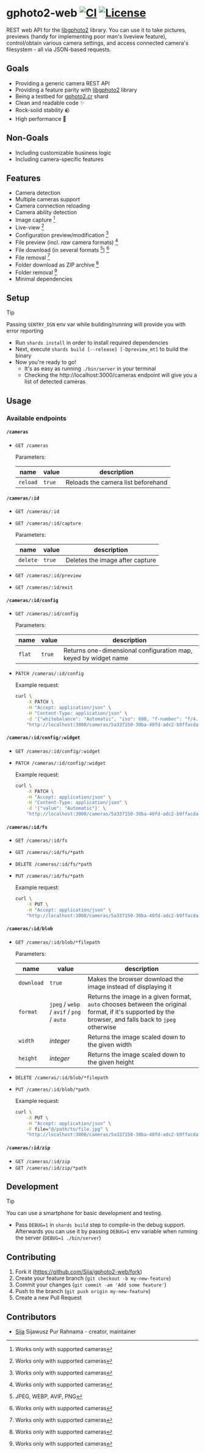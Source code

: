 # gphoto2-web [![CI](https://github.com/Sija/gphoto2-web/actions/workflows/ci.yml/badge.svg)](https://github.com/Sija/gphoto2-web/actions/workflows/ci.yml) [![License](https://img.shields.io/github/license/Sija/gphoto2-web.svg)](https://github.com/Sija/gphoto2-web/blob/master/LICENSE)

REST web API for the [libgphoto2](http://www.gphoto.org) library. You can use it to take pictures, previews (handy for implementing poor man's liveview feature), control/obtain various camera settings, and access connected camera's filesystem - all via JSON-based requests.

## Goals

- Providing a generic camera REST API
- Providing a feature parity with [libgphoto2](https://github.com/gphoto/libgphoto2) library
- Being a testbed for [gphoto2.cr](https://github.com/Sija/gphoto2.cr) shard
- Clean and readable code ✨
- Rock-solid stability 🪨
- High performance 🚀

## Non-Goals

- Including customizable business logic
- Including camera-specific features

## Features

- Camera detection
- Multiple cameras support
- Camera connection reloading
- Camera ability detection
- Image capture [^1]
- Live-view [^1]
- Configuration preview/modification [^1]
- File preview (incl. _raw_ camera formats) [^1]
- File download (in several formats [^2]) [^1]
- File removal [^1]
- Folder download as ZIP archive [^1]
- Folder removal [^1]
- Minimal dependencies

[^1]: Works only with supported cameras
[^2]: JPEG, WEBP, AVIF, PNG

## Setup

> [!TIP]
> Passing `SENTRY_DSN` env var while building/running will provide you with error reporting

- Run `shards install` in order to install required dependencies
- Next, execute `shards build [--release] [-Dpreview_mt]` to build the binary
- Now you're ready to go!
  - It's as easy as running `./bin/server` in your terminal
  - Checking the http://localhost:3000/cameras endpoint will give you a list of detected cameras

## Usage

### Available endpoints

#### `/cameras`

- `GET /cameras`

    Parameters:

    | name     | value  | description                        |
    | -------- | ------ | ---------------------------------- |
    | `reload` | `true` | Reloads the camera list beforehand |

#### `/cameras/:id`

- `GET /cameras/:id`
- `GET /cameras/:id/capture`

    Parameters:

    | name     | value  | description                     |
    | -------- | ------ | ------------------------------- |
    | `delete` | `true` | Deletes the image after capture |

- `GET /cameras/:id/preview`
- `GET /cameras/:id/exit`

#### `/cameras/:id/config`

- `GET /cameras/:id/config`

    Parameters:

    | name   | value  | description                                                     |
    | ------ | ------ | --------------------------------------------------------------- |
    | `flat` | `true` | Returns one-dimensional configuration map, keyed by widget name |

- `PATCH /cameras/:id/config`

    Example request:

    ```sh
    curl \
        -X PATCH \
        -H "Accept: application/json" \
        -H "Content-Type: application/json" \
        -d '{"whitebalance": "Automatic", "iso": 800, "f-number": "f/4.5"}' \
        "http://localhost:3000/cameras/5a337150-30ba-40fd-adc2-b9ffacdad188/config"
    ```

#### `/cameras/:id/config/:widget`

- `GET /cameras/:id/config/:widget`
- `PATCH /cameras/:id/config/:widget`

    Example request:

    ```sh
    curl \
        -X PATCH \
        -H "Accept: application/json" \
        -H "Content-Type: application/json" \
        -d '{"value": "Automatic"}' \
        "http://localhost:3000/cameras/5a337150-30ba-40fd-adc2-b9ffacdad188/config/whitebalance"
    ```

#### `/cameras/:id/fs`

- `GET /cameras/:id/fs`
- `GET /cameras/:id/fs/*path`
- `DELETE /cameras/:id/fs/*path`
- `PUT /cameras/:id/fs/*path`

    Example request:

    ```sh
    curl \
        -X PUT \
        -H "Accept: application/json" \
        "http://localhost:3000/cameras/5a337150-30ba-40fd-adc2-b9ffacdad188/fs/store_00010001/DCIM007"
    ```

#### `/cameras/:id/blob`

- `GET /cameras/:id/blob/*filepath`

    Parameters:

    | name       | value                                     | description                                                                                                                                           |
    | ---------- | ----------------------------------------- | ----------------------------------------------------------------------------------------------------------------------------------------------------- |
    | `download` | `true`                                    | Makes the browser download the image instead of displaying it                                                                                         |
    | `format`   | `jpeg` / `webp` / `avif` / `png` / `auto` | Returns the image in a given format, `auto` chooses between the original format, if it's supported by the browser, and falls back to `jpeg` otherwise |
    | `width`    | *integer*                                 | Returns the image scaled down to the given width                                                                                                      |
    | `height`   | *integer*                                 | Returns the image scaled down to the given height                                                                                                     |

- `DELETE /cameras/:id/blob/*filepath`
- `PUT /cameras/:id/blob/*path`

    Example request:

    ```sh
    curl \
        -X PUT \
        -H "Accept: application/json" \
        -F file="@/path/to/file.jpg" \
        "http://localhost:3000/cameras/5a337150-30ba-40fd-adc2-b9ffacdad188/blob/store_00010001/DCIM007/IMG_0001.jpg"
    ```

#### `/cameras/:id/zip`

- `GET /cameras/:id/zip`
- `GET /cameras/:id/zip/*path`

## Development

> [!TIP]
> You can use a smartphone for basic development and testing.

- Pass `DEBUG=1` in `shards build` step to compile-in the debug support. Afterwards you can use it by passing `DEBUG=1` env variable when running the server (`DEBUG=1 ./bin/server`)

## Contributing

1. Fork it (<https://github.com/Sija/gphoto2-web/fork>)
2. Create your feature branch (`git checkout -b my-new-feature`)
3. Commit your changes (`git commit -am 'Add some feature'`)
4. Push to the branch (`git push origin my-new-feature`)
5. Create a new Pull Request

## Contributors

- [Sija](https://github.com/Sija) Sijawusz Pur Rahnama - creator, maintainer
